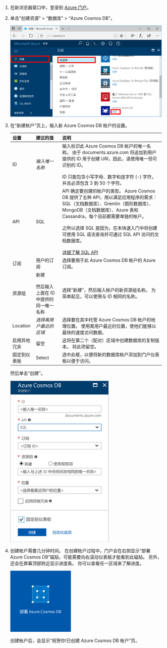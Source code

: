 1. 在新浏览器窗口中，登录到 [Azure 门户](https://portal.azure.com/)。
2. 单击“创建资源” > “数据库” > “Azure Cosmos DB”。
   
   ![Azure 门户“数据库”窗格](./media/cosmos-db-create-dbaccount/create-nosql-db-databases-json-tutorial-1.png)

3. 在“新建帐户”页上，输入新 Azure Cosmos DB 帐户的设置。 
 
    设置|建议的值|说明
    ---|---|---
    ID|*输入唯一名称*|输入标识此 Azure Cosmos DB 帐户的唯一名称。 由于 documents.azure.com 将追加到用户提供的 ID 用于创建 URI，因此，请使用唯一但可识别的 ID。<br><br>ID 只能包含小写字母、数字和连字符 (-) 字符，并且必须包含 3 到 50 个字符。
    API|SQL|API 确定要创建的帐户的类型。 Azure Cosmos DB 提供了五种 API，用以满足应用程序的需求：SQL（文档数据库）、Gremlin（图形数据库）、MongoDB（文档数据库）、Azure 表和 Cassandra，每个目前都需要单独的帐户。 <br><br>之所以选择 SQL 是因为，在本快速入门中将创建可使用 SQL 语法查询并可通过 SQL API 访问的文档数据库。<br><br>[详细了解 SQL API](../articles/cosmos-db/documentdb-introduction.md)|
    订阅|用户的订阅|选择要用于此 Azure Cosmos DB 帐户的 Azure 订阅。 
    资源组|新建<br><br>然后输入上面在 ID 中提供的同一唯一名称|选择“新建”，然后输入帐户的新资源组名称。 为简单起见，可以使用与 ID 相同的名称。 
    Location|*选择离用户最近的区域*|选择要在其中托管 Azure Cosmos DB 帐户的地理位置。 使用离用户最近的位置，使他们能够以最快的速度访问数据。
    启用异地冗余| 留空 | 这将在第二个（配对）区域中创建数据库的复制版本。 将此项留空。  
    固定到仪表板 | Select | 选中此框，以便将新的数据库帐户添加到门户仪表板以便于访问。

    然后单击“创建”。

    ![Azure Cosmos DB 的“新建帐户”页](./media/cosmos-db-create-dbaccount/create-nosql-db-databases-json-tutorial-2.png)

4. 创建帐户需要几分钟时间。 在创建帐户过程中，门户会在右侧显示“部署 Azure Cosmos DB”磁贴，可能需要向右滚动仪表板才能看到此磁贴。 另外，还会在屏幕顶部附近显示进度条。 你可以查看任一区域来了解进度。 

    ![Azure 门户“通知”窗格](./media/cosmos-db-create-dbaccount/deploying-cosmos-db.png)

    创建帐户后，会显示“祝贺你!已创建 Azure Cosmos DB 帐户”页。 

